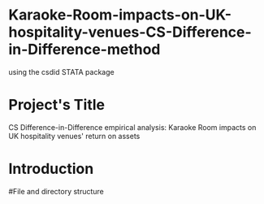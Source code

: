 # Karaoke-Room-impacts-on-UK-hospitality-venues-CS-Difference-in-Difference-method
using the csdid STATA package
# Project's Title
CS Difference-in-Difference empirical analysis: Karaoke Room impacts on UK hospitality venues' return on assets
# Introduction
#File and directory structure
